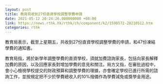 ```yaml
---
layout: post
title: 教育局收到27份直資學校調整學費申請
date: 2021-05-12 20:24:26.000000000 +08:00
link: https://news.rthk.hk/rthk/ch/component/k2/1590572-20210512.htm
categories: rthk
---
```


教育局表示，截至上星期五，共收到27份直資學校調整學費的申請，和47份凍結學費的通知書。

教育局指，將於新學年調整學費的直資學校，須就加費諮詢家長，包括向家長解釋加費的原因，以及回應家長對增加學費的意見和關注。局方又指，在審批過程中，會小心檢視學校提交的財政預算和調整學費的理據，亦會確定學校已進行所需的諮詢工作，並按規定把不少於學費總收入的10%撥備作為學費減免或獎學金用途。
